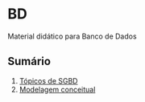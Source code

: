 # BD
Material didático para Banco de Dados

## Sumário

1. [Tópicos de SGBD](https://github.com/claulis/BD/blob/main/sgbd.md)
2. [Modelagem conceitual](https://github.com/claulis/BD/blob/main/mdlconceitual.md)
